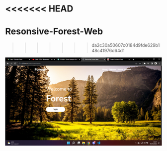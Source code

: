 <<<<<<< HEAD
=======
# Resonsive-Forest-Web

>>>>>>> da2c30a50607c0184d9fde629b148c41976d64d1
<img src="assets/fonts/2.png" alt="">
